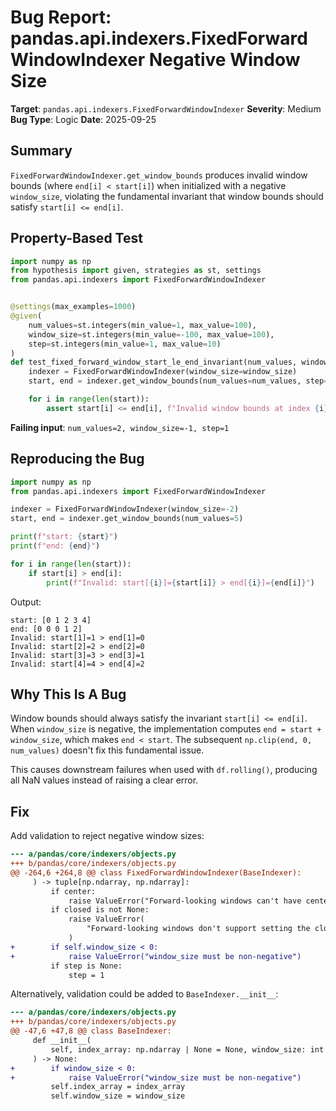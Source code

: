 # Bug Report: pandas.api.indexers.FixedForwardWindowIndexer Negative Window Size

**Target**: `pandas.api.indexers.FixedForwardWindowIndexer`
**Severity**: Medium
**Bug Type**: Logic
**Date**: 2025-09-25

## Summary

`FixedForwardWindowIndexer.get_window_bounds` produces invalid window bounds (where `end[i] < start[i]`) when initialized with a negative `window_size`, violating the fundamental invariant that window bounds should satisfy `start[i] <= end[i]`.

## Property-Based Test

```python
import numpy as np
from hypothesis import given, strategies as st, settings
from pandas.api.indexers import FixedForwardWindowIndexer


@settings(max_examples=1000)
@given(
    num_values=st.integers(min_value=1, max_value=100),
    window_size=st.integers(min_value=-100, max_value=100),
    step=st.integers(min_value=1, max_value=10)
)
def test_fixed_forward_window_start_le_end_invariant(num_values, window_size, step):
    indexer = FixedForwardWindowIndexer(window_size=window_size)
    start, end = indexer.get_window_bounds(num_values=num_values, step=step)

    for i in range(len(start)):
        assert start[i] <= end[i], f"Invalid window bounds at index {i}: start={start[i]}, end={end[i]}"
```

**Failing input**: `num_values=2, window_size=-1, step=1`

## Reproducing the Bug

```python
import numpy as np
from pandas.api.indexers import FixedForwardWindowIndexer

indexer = FixedForwardWindowIndexer(window_size=-2)
start, end = indexer.get_window_bounds(num_values=5)

print(f"start: {start}")
print(f"end: {end}")

for i in range(len(start)):
    if start[i] > end[i]:
        print(f"Invalid: start[{i}]={start[i]} > end[{i}]={end[i]}")
```

Output:
```
start: [0 1 2 3 4]
end: [0 0 0 1 2]
Invalid: start[1]=1 > end[1]=0
Invalid: start[2]=2 > end[2]=0
Invalid: start[3]=3 > end[3]=1
Invalid: start[4]=4 > end[4]=2
```

## Why This Is A Bug

Window bounds should always satisfy the invariant `start[i] <= end[i]`. When `window_size` is negative, the implementation computes `end = start + window_size`, which makes `end < start`. The subsequent `np.clip(end, 0, num_values)` doesn't fix this fundamental issue.

This causes downstream failures when used with `df.rolling()`, producing all NaN values instead of raising a clear error.

## Fix

Add validation to reject negative window sizes:

```diff
--- a/pandas/core/indexers/objects.py
+++ b/pandas/core/indexers/objects.py
@@ -264,6 +264,8 @@ class FixedForwardWindowIndexer(BaseIndexer):
     ) -> tuple[np.ndarray, np.ndarray]:
         if center:
             raise ValueError("Forward-looking windows can't have center=True")
         if closed is not None:
             raise ValueError(
                 "Forward-looking windows don't support setting the closed argument"
             )
+        if self.window_size < 0:
+            raise ValueError("window_size must be non-negative")
         if step is None:
             step = 1
```

Alternatively, validation could be added to `BaseIndexer.__init__`:

```diff
--- a/pandas/core/indexers/objects.py
+++ b/pandas/core/indexers/objects.py
@@ -47,6 +47,8 @@ class BaseIndexer:
     def __init__(
         self, index_array: np.ndarray | None = None, window_size: int = 0, **kwargs
     ) -> None:
+        if window_size < 0:
+            raise ValueError("window_size must be non-negative")
         self.index_array = index_array
         self.window_size = window_size
```
